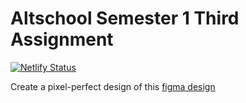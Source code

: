 # Altschool Semester 1 Third Assignment

[![Netlify Status](https://api.netlify.com/api/v1/badges/977f591b-73df-43dc-96b8-9baa59d27b4b/deploy-status)](https://app.netlify.com/sites/wppusher-adedaramola/deploys)

Create a pixel-perfect design of this [figma design](https://www.figma.com/file/OJMDeEi2fWlPBFrlJFEgFx/wp-pusher-checkout?type=design&mode=design&t=KXSthmp0easnvUhR-1)
